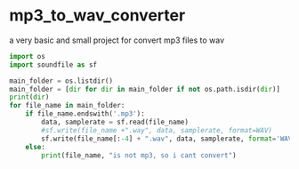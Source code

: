 # mp3_to_wav_converter
a very basic and small project for convert mp3 files to wav
```python
import os
import soundfile as sf

main_folder = os.listdir()
main_folder = [dir for dir in main_folder if not os.path.isdir(dir)]
print(dir)
for file_name in main_folder:
    if file_name.endswith('.mp3'):
        data, samplerate = sf.read(file_name)
        #sf.write(file_name +".way", data, samplerate, format=WAV)
        sf.write(file_name[:-4] + ".wav", data, samplerate, format='WAV')
    else:
        print(file_name, "is not mp3, so i cant convert")
```

